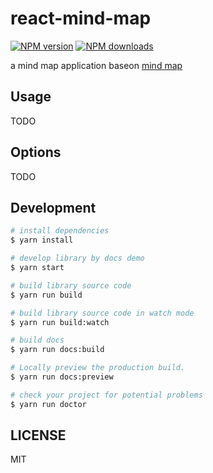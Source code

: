# react-mind-map

[![NPM version](https://img.shields.io/npm/v/react-mind-map.svg?style=flat)](https://npmjs.org/package/react-mind-map)
[![NPM downloads](http://img.shields.io/npm/dm/react-mind-map.svg?style=flat)](https://npmjs.org/package/react-mind-map)

a mind map application baseon [mind map](https://github.com/wanglin2/mind-map)

## Usage

TODO

## Options

TODO

## Development

```bash
# install dependencies
$ yarn install

# develop library by docs demo
$ yarn start

# build library source code
$ yarn run build

# build library source code in watch mode
$ yarn run build:watch

# build docs
$ yarn run docs:build

# Locally preview the production build.
$ yarn run docs:preview

# check your project for potential problems
$ yarn run doctor
```

## LICENSE

MIT

